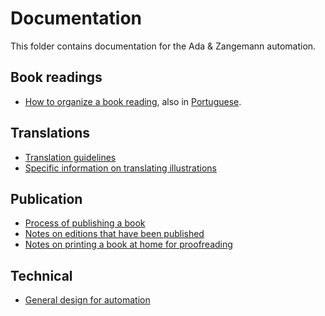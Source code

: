 <!--
SPDX-FileCopyrightText: 2025 Nico Rikken <nico.rikken@fsfe.org>

SPDX-License-Identifier: CC-BY-SA-4.0
-->

# Documentation

This folder contains documentation for the Ada & Zangemann automation.

## Book readings

- [How to organize a book reading](readings-organisation.md), also in [Portuguese](readings-organisation.PT_pt.md).

## Translations

- [Translation guidelines](translation-guidelines.md)
- [Specific information on translating illustrations](translating-illustrations.md)

## Publication

- [Process of publishing a book](publishing.md)
- [Notes on editions that have been published](editions.md)
- [Notes on printing a book at home for proofreading](printing.md)

## Technical

- [General design for automation](automation-design.md)
